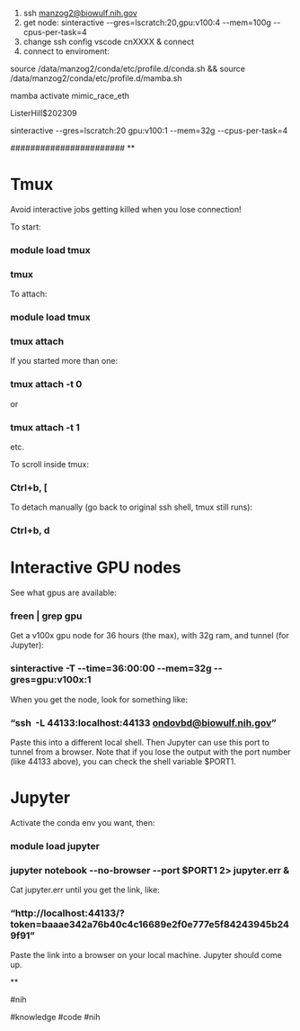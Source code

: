 1) ssh manzog2@biowulf.nih.gov
2) get node: sinteractive --gres=lscratch:20,gpu:v100:4 --mem=100g --cpus-per-task=4
3) change ssh config vscode cnXXXX & connect
4) connect to enviroment: 

source /data/manzog2/conda/etc/profile.d/conda.sh && source /data/manzog2/conda/etc/profile.d/mamba.sh

mamba activate mimic_race_eth


ListerHill$202309




sinteractive --gres=lscratch:20 gpu:v100:1 --mem=32g --cpus-per-task=4




#######################
**

# Tmux

Avoid interactive jobs getting killed when you lose connection!

  

To start:

### module load tmux

### tmux

  

To attach:

### module load tmux

### tmux attach

  

If you started more than one:

### tmux attach -t 0

or

### tmux attach -t 1

etc.

  

To scroll inside tmux:

### Ctrl+b, [

  

To detach manually (go back to original ssh shell, tmux still runs):

### Ctrl+b, d

# Interactive GPU nodes

See what gpus are available:

### freen | grep gpu

  

Get a v100x gpu node for 36 hours (the max), with 32g ram, and tunnel (for Jupyter):

### sinteractive -T --time=36:00:00 --mem=32g --gres=gpu:v100x:1

  

When you get the node, look for something like:

### “ssh  -L 44133:localhost:44133 [ondovbd@biowulf.nih.gov](mailto:ondovbd@biowulf.nih.gov)”

Paste this into a different local shell. Then Jupyter can use this port to tunnel from a browser. Note that if you lose the output with the port number (like 44133 above), you can check the shell variable $PORT1.

# Jupyter

Activate the conda env you want, then:

### module load jupyter

### jupyter notebook --no-browser --port $PORT1 2> jupyter.err &

  

Cat jupyter.err until you get the link, like:

### “http://localhost:44133/?token=baaae342a76b40c4c16689e2f0e777e5f84243945b249f91”

Paste the link into a browser on your local machine. Jupyter should come up.

**

#nih 


#knowledge #code #nih 